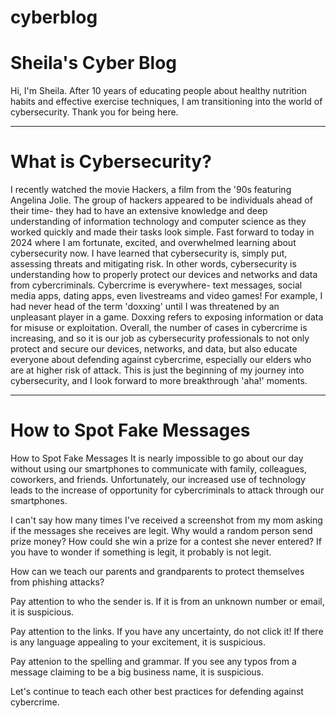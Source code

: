 # cyberblog
<h1>Sheila's Cyber Blog</h1>
Hi, I'm Sheila. After 10 years of educating people about healthy nutrition habits and effective exercise techniques, I am transitioning into the world of cybersecurity. Thank you for being here.
<hr>
<h1>What is Cybersecurity?</h1>
I recently watched the movie Hackers, a film from the '90s featuring Angelina Jolie. The group of hackers appeared to be individuals ahead of their time- they had to have an extensive knowledge and deep understanding of information technology and computer science as they worked quickly and made their tasks look simple. Fast forward to today in 2024 where I am fortunate, excited, and overwhelmed learning about cybersecurity now. I have learned that cybersecurity is, simply put, assessing threats and mitigating risk. In other words, cybersecurity is understanding how to properly protect our devices and networks and data from cybercriminals. Cybercrime is everywhere- text messages, social media apps, dating apps, even livestreams and video games! For example, I had never head of the term 'doxxing' until I was threatened by an unpleasant player in a game. Doxxing refers to exposing information or data for misuse or exploitation. Overall, the number of cases in cybercrime is increasing, and so it is our job as cybersecurity professionals to not only protect and secure our devices, networks, and data, but also educate everyone about defending against cybercrime, especially our elders who are at higher risk of attack. This is just the beginning of my journey into cybersecurity, and I look forward to more breakthrough 'aha!' moments.
<hr>
<h1>How to Spot Fake Messages</h1>How to Spot Fake Messages
It is nearly impossible to go about our day without using our smartphones to communicate with family, colleagues, coworkers, and friends. Unfortunately, our increased use of technology leads to the increase of opportunity for cybercriminals to attack through our smartphones. 

I can't say how many times I've received a screenshot from my mom asking if the messages she receives are legit. Why would a random person send prize money? How could she win a prize for a contest she never entered? If you have to wonder if something is legit, it probably is not legit. 

How can we teach our parents and grandparents to protect themselves from phishing attacks?

Pay attention to who the sender is. If it is from an unknown number or email, it is suspicious. 

Pay attention to the links. If you have any uncertainty, do not click it! If there is any language appealing to your excitement, it is suspicious.

Pay attenion to the spelling and grammar. If you see any typos from a message claiming to be a big business name, it is suspicious.

Let's continue to teach each other best practices for defending against cybercrime.
